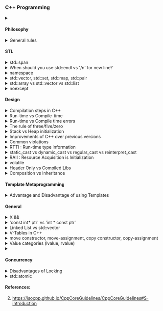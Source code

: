 ### C++ Programming 

<details>
  <summary>  </summary> 
 
 [(src)]()
   
</details>

   
#### Philosophy
    
<details>
  <summary> General rules </summary> 
 
 [(src)]()
*  Don't postpone to run time what can be done to compile time.
*  Dont use raw pointers (new, delete).
*  Express ideas directly in code not by comments (const, naming).
*  Use stdlibs whenever possible.
</details>

#### STL 

<details>
  <summary> std::span </summary> 
 
 [(src)](https://en.cppreference.com/w/cpp/container/span)
* Lightweight abstraction that describes a contiguous sequence of objects. 
</details>

<details>
  <summary> When should you use std::endl vs '/n' for new line? </summary> 
 
 [(src)]()
* std::endl causes the buffer to be flushed.   

</details>

<details>
  <summary> namespace </summary> 
 
 [(src)](https://docs.microsoft.com/en-us/cpp/cpp/namespaces-cpp?view=msvc-160#:~:text=A%20namespace%20is%20a%20declarative,code%20base%20includes%20multiple%20libraries.)
* declarative region that provides a scope to the identifiers 
* Prevents name collsions.   
</details>

<details>
  <summary> std::vector, std::set, std::map, std::pair </summary> 
 
 [(src)](https://stackoverflow.com/questions/3389648/what-is-the-difference-between-stdliststdpair-and-stdmap-in-c-stl)
 [(src)]()
* std::vector
  * 
* std::set
  * 
* std::pair
  * stores two heterogeneous objects. 
* std::map
  * Associative container.
  * <key, value>
  * offers indexing , map[key]
  * logarithmic time
</details>

  
<details>
  <summary> std::array vs std::vector vs std::list </summary> 
 
 [(src)](https://stackoverflow.com/questions/1905417/array-vs-vector-vs-list)
 [(src)]( https://stackoverflow.com/questions/4424579/stdvector-versus-stdarray-in-c)
   
</details>


<details>
  <summary> noexcept </summary> 
 
 [(src)](https://en.cppreference.com/w/cpp/language/noexcept_spec)
 * Specifies that the function dosn't throw any exception. 
   
</details>

#### Design 

<details>
  <summary> Compilation steps in C++ </summary> 
 
 [(src)](https://stackoverflow.com/questions/6264249/how-does-the-compilation-linking-process-work)
 * The three major steps are:
    * Preprocesing
       * Replaces #includes, #defines and other preprocessing directives.
    * Compilation
      * Convert the C++ code into assembly code. 
    * Linking
      * Object files from compilers are converted into libraries or executables.
      * Links to external libraries. 
</details>


<details>
  <summary> Run-time vs Compile-time </summary> 
 
 [(src)](https://stackoverflow.com/questions/846103/runtime-vs-compile-time)
* Run-time 
  *
* Compile-time   
  *   
</details>


<details>
  <summary> Run-time vs Compile time errors </summary> 
 
 [(src)](https://stackoverflow.com/questions/846103/runtime-vs-compile-time)
  
 * Compile-time errors
      * Program should satisfy all variants (syntax, type)
      * eg. Syntax errors, Typecheck errors
 * Run-time errors
      * Run-time invariants require human + compiler help.
      * eg. Division by zero, Dereferencing a null pointer, Running out of memory
</details>

<details>
<summary> The rule of three/five/zero </summary> 
 
[(src)](https://en.cppreference.com/w/cpp/language/rule_of_three)
*  Rule of 3
  * If a class requires a user-defined destructor, a user-defined copy constructor, or a user-defined copy assignment operator, it almost certainly requires all three.
*  Rule of 5
  * 
* Rule of 0
</details>
  
<details>
  <summary> Stack vs Heap initialization </summary> 
 [(src)](https://www.learncpp.com/cpp-tutorial/the-stack-and-the-heap/)

* Stack Initialization
  * Faster allocation and deallocation.
  * Small variables can be stored for fast access.
  * Pointer is created on the stack.
* Heap Initialization
  * Memory allocation is slow
  * Memory should be explicitly cleaned up if 'new' and 'delete' are used.
  * Heap is a large pool of memory, so big objects must be created on the heap.
</details>

  
<details>
  <summary> Improvements of C++ over previous versions </summary> 
 
 [(src)]()
* Type safety
* Prevent accidents
* Auto destruction and memory freeing
</details>
  

<details>
  <summary> Common violations </summary> 
 
 [(src)]()
* Type violation
* Bounds violation
* Lifetime violation
  
</details>

<details>
  <summary> RTTI : Run-time type information </summary> 
 
 [(src)]()
* C++ function to determine type information at runtime.
* Can be used for same type casts (dynamic, static).
  
</details>


<details>
  <summary> static_cast vs dynamic_cast vs regular_cast vs reinterpret_cast </summary> 
 
 [(src)]()
 * Dynamic_cast 
      * Run-time cast
      * Used for polymorphic classes.
      * Type checking is involved (RTTI)
      * Overhead due to type check
 * Static_cast
      * Compile time cast
      * Reverse an implicit conversion
      * No type checking involved
      * Less overhead
</details>
  

<details>
  <summary> RAII : Resource Acquisition is Initialization </summary> 
 
 [(src)]()
* The idiom of having constructors acquire resources and destructors release them is called RAII.
  
</details>
  

<details>
  <summary> volatile </summary> 
 
 [(src)]()
* Prevents over optimization from the compiler.     
</details>


<details>
  <summary>  Header Only vs Compiled Libs </summary> 
 
 [(src)](https://stackoverflow.com/questions/12671383/benefits-of-header-only-libraries)
* Header Only
   * Easier to package and distribute.
   * Simplifies the build process.
   * No linking process.  
   * Longer compilation time.
* Compiled Libs
   * 
   * 
</details>


<details>
  <summary> Composition vs Inheritance </summary> 
 
 [(src)](https://stackoverflow.com/questions/49002/prefer-composition-over-inheritance)

 * Composition
  * 
 * Inheritance
  *  
  
</details>

#### Template Metaprogramming

<details>
  <summary>  Advantage and Disadvantage of using Templates </summary> 
  
[(src)](https://isocpp.org/wiki/faq/templates)
   
   * Advantages
      * Builds a family of classes or functions.
      * Reduces reundant code. 
   * Disadvantages 
      * Difficult in maintanence.
      * Slow to compile.
      * 
   
</details>

#### General
<details>
  <summary> X && </summary> 
 
 [(src)](https://www.modernescpp.com/index.php/c-core-guidelines-how-to-pass-function-parameters)
  * r-value reference
  * std::move() should be used to pass variables.
</details>

  
<details>
  <summary> 'const int* ptr'  vs  'int * const ptr' </summary> 
 
 [(src)](https://stackoverflow.com/questions/21476869/constant-pointer-vs-pointer-to-constant)
  
 * 'int * const ptr'
    * These type of pointers are the one which cannot change address they are pointing to.
    * You cant increment or decrement pointers.
 * 'const int* ptr'
    * These type of pointers are the one which cannot change the value they are pointing to.

</details>

<details>
  <summary> Linked List vs std::vector </summary> 
 
 [(src)](https://stackoverflow.com/questions/4700052/are-vector-a-special-case-of-linked-lists)
 *
  
</details>

<details>
  <summary> V-Tables in C++ </summary> 
 
 [(src)](https://www.learncpp.com/cpp-tutorial/the-virtual-table/)
 * Lookup table to resolve function calls in a dynamic/late binding.
 * Used to implement virtual functions.
</details>

<details>
<summary> move constructor, move-assignment, copy constructor, copy-assignment </summary> 
 
 [(src)]()
* move constructor
  * 
* move assignment
  * 
* copy constructor
  * 
* copy assignment
  * 
</details>

<details>
<summary> Value categories (lvalue, rvalue)</summary> 
 
[(src)](https://www.fluentcpp.com/2018/02/06/understanding-lvalues-rvalues-and-their-references/)
* If it’s got a name, it’s an lvalue, otherwise it’s an rvalue. `move` and `forward` convert lvalues (even ones to rvalues!) into rvalues
  
</details>
  
<details>
  <summary> </summary> 
 
 [(src)]()
   
</details>
  
#### Concurrency

<details>
  <summary> Disadvantages of Locking </summary> 
 
 [(src)](https://www.cs.cmu.edu/~410-s05/lectures/L31_LockFree.pdf)
 [(src)](https://stackoverflow.com/questions/3601602/what-are-rvalues-lvalues-xvalues-glvalues-and-prvalues)

* Deadlock : Waiting for resource to be freed. 
* Priority Inversion : Low-priority processes hold a lock required by a higherpriority process.
  
</details>


<details>
  <summary> std::atomic </summary> 
 
 [(src)]()
   
</details>



#### References:
2. https://isocpp.github.io/CppCoreGuidelines/CppCoreGuidelines#S-introduction
